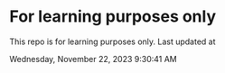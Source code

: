 # For learning purposes only
This repo is for learning purposes only.
Last updated at

Wednesday, November 22, 2023 9:30:41 AM

